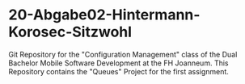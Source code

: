 # 20-Abgabe02-Hintermann-Korosec-Sitzwohl
Git Repository for the "Configuration Management" class of the Dual Bachelor Mobile Software Development at the FH Joanneum. This Repository contains the "Queues" Project for the first assignment.
